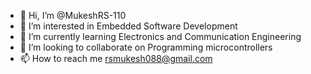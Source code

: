 - 👋 Hi, I’m @MukeshRS-110
- 👀 I’m interested in Embedded Software Development
- 🌱 I’m currently learning Electronics and Communication Engineering
- 💞️ I’m looking to collaborate on Programming microcontrollers
- 📫 How to reach me rsmukesh088@gmail.com


<!---
MukeshRS-110/MukeshRS-110 is a ✨ special ✨ repository because its `README.md` (this file) appears on your GitHub profile.
You can click the Preview link to take a look at your changes.
--->
